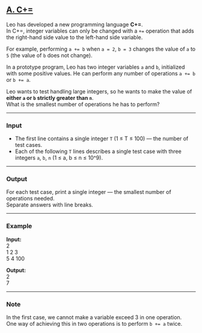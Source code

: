 ## [A. C+=](https://codeforces.com/problemset/problem/1368/A)

Leo has developed a new programming language **C+=**.  
In C+=, integer variables can only be changed with a `+=` operation that adds the right-hand side value to the left-hand side variable.  

For example, performing `a += b` when `a = 2`, `b = 3` changes the value of `a` to `5` (the value of `b` does not change).  

In a prototype program, Leo has two integer variables `a` and `b`, initialized with some positive values. He can perform any number of operations `a += b` or `b += a`.  

Leo wants to test handling large integers, so he wants to make the value of **either `a` or `b` strictly greater than `n`**.  
What is the smallest number of operations he has to perform?  

---

### Input
- The first line contains a single integer `T` (1 ≤ T ≤ 100) — the number of test cases.  
- Each of the following `T` lines describes a single test case with three integers `a`, `b`, `n` (1 ≤ a, b ≤ n ≤ 10^9).  

---

### Output
For each test case, print a single integer — the smallest number of operations needed.  
Separate answers with line breaks.  

---

### Example
**Input:**  
2  
1 2 3  
5 4 100  

**Output:**  
2  
7  

---

### Note
In the first case, we cannot make a variable exceed 3 in one operation.  
One way of achieving this in two operations is to perform `b += a` twice.  
